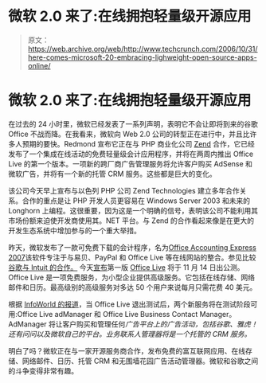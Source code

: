 # 微软 2.0 来了:在线拥抱轻量级开源应用 

> 原文：<https://web.archive.org/web/http://www.techcrunch.com/2006/10/31/here-comes-microsoft-20-embracing-lighweight-open-source-apps-online/>

# 微软 2.0 来了:在线拥抱轻量级开源应用

在过去的 24 小时里，微软已经发表了一系列声明，表明它不会让即将到来的谷歌 Office 不战而降。在我看来，微软向 Web 2.0 公司的转型正在进行中，并且比许多人预期的要快。Redmond 宣布它正在与 PHP 商业化公司 [Zend](https://web.archive.org/web/20221001164826/http://zend.com/) 合作，它已经发布了一个集成在线活动的免费轻量级会计应用程序，并将在两周内推出 Office Live 的第一个版本。一项新的跨厂商广告管理服务将允许客户购买 AdSense 和微软广告，并将有一个新的托管 CRM 服务。这些都是巨大的变化。

该公司今天早上宣布与以色列 PHP 公司 Zend Technologies 建立多年合作关系。合作的重点是让 PHP 开发人员更容易在 Windows Server 2003 和未来的 Longhorn 上编程。这很重要，因为这是一个明确的信号，表明该公司不能利用其市场份额来迫使开发商使用其。NET 平台。与 Zend 的合作看起来像是在更大的开发生态系统中增加参与的一个重大举措。

昨天，微软发布了一款可免费下载的会计程序，名为[Office Accounting Express 2007](https://web.archive.org/web/20221001164826/http://www.ideawins.com/)该软件专注于与易贝、PayPal 和 Office Live 等在线网站的整合。参见比较[谷歌与 Intuit 的合作。](https://web.archive.org/web/20221001164826/http://www.beta.techcrunch.com/2006/09/13/googleintuit-partnership/) 
今天[宣布](https://web.archive.org/web/20221001164826/http://www.microsoft.com/presspass/press/2006/oct06/10-312007OfficeLivePR.mspx)第一版 [Office Live](https://web.archive.org/web/20221001164826/http://officelive.com/) 将于 11 月 14 日出公测。Office Live 是一项免费服务，为小型企业提供高级服务。它包括在线存储、网络邮件和日历。最高级别的高级服务对多达 50 个用户来说每月只需花费 40 美元。

根据 [InfoWorld 的报道](https://web.archive.org/web/20221001164826/http://www.infoworld.com/article/06/10/31/HNofficelive_1.html)，当 Office Live 退出测试后，两个新服务将在测试阶段可用:Office Live adManager 和 Office Live Business Contact Manager。AdManager 将让客户购买和管理任何*广告平台上的广告活动，包括谷歌、雅虎！还有问问以及微软自己的平台。业务联系人管理器将是一个托管的 CRM 服务。*

明白了吗？微软正在与一家开源服务商合作，发布免费的富互联网应用、在线存储、网络邮件、日历、托管 CRM 和无围墙花园广告活动管理器。微软和谷歌之间的斗争变得非常有趣。